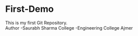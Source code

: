 # First-Demo
This is my first Git Repository.
<br>
Author -Saurabh Sharma
College -Engineering College Ajmer
